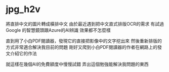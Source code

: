 # jpg_h2v
將直排中文的圖片轉成橫排中文
由於最近遇到把中文直式排版OCR的需求
有試過Google 的智慧鏡頭跟Azure的AI辨識
效果都不怎麼樣

直到用了小白PDF閱讀器，發現它的直接把影像中的文字挖出來
然後重新排版的方式非常適合解決我目前的問題
剛好又爬到小白PDF閱讀器的作者在網路上的發文介紹它的作法

就這樣在幾個AI的免費額度中慢慢試錯
弄出這個勉強能解決我問題的東西

